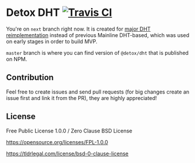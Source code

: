# Detox DHT [![Travis CI](https://img.shields.io/travis/Detox/dht/next.svg?label=Travis%20CI)](https://travis-ci.org/Detox/dht)
You're on `next` branch right now. It is created for [major DHT reimplementation](https://github.com/Detox/dht/issues/1) instead of previous Mainline DHT-based, which was used on early stages in order to build MVP.

`master` branch is where you can find version of `@detox/dht` that is published on NPM.

## Contribution
Feel free to create issues and send pull requests (for big changes create an issue first and link it from the PR), they are highly appreciated!

## License
Free Public License 1.0.0 / Zero Clause BSD License

https://opensource.org/licenses/FPL-1.0.0

https://tldrlegal.com/license/bsd-0-clause-license
